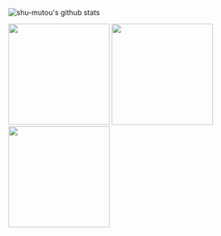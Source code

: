 ![shu-mutou's github stats](https://github-readme-stats.vercel.app/api?username=shu-mutou&count_private=true&show_icons=true)
<div style="display:inline">
<img src="https://shu-mutou.github.io/img/QR_shu-mutou.github.io_icon.png" height=200>
<img src="https://shu-mutou.github.io/img/CKA.png" height=200>
<img src="https://shu-mutou.github.io/img/CKAD.png" height=200>
</div>
